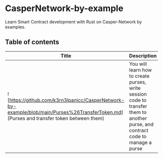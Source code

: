 # CasperNetwork-by-example
Learn Smart Contract development with Rust on Casper-Network by examples.

## Table of contents

| Title                                  	| Description                                                                                                                    	|
|----------------------------------------	|--------------------------------------------------------------------------------------------------------------------------------	|
| ![https://github.com/k3rn3lpanicc/CasperNetwork-by-example/blob/main/Purses%26TransferToken.md] (Purses and transfer token between them) 	| You will learn how to create purses, write session code to transfer them to another purse, and contract code to manage a purse 	|
